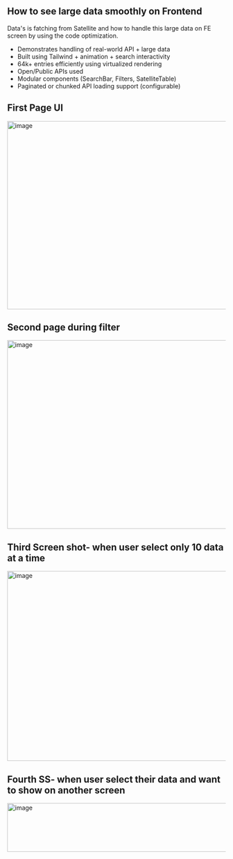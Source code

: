 ## How to see large data smoothly on Frontend 
Data's is fatching from Satellite and how to handle this large data on FE screen by using the code optimization. 
- Demonstrates handling of real-world API + large data
- Built using Tailwind + animation + search interactivity
- 64k+ entries efficiently using virtualized rendering
- Open/Public APIs used
- Modular components (SearchBar, Filters, SatelliteTable)
- Paginated or chunked API loading support (configurable)

## First Page UI
<img width="902" height="433" alt="image" src="https://github.com/user-attachments/assets/92e00bca-d283-4ae2-8347-860da2d561b4" />

## Second page during filter
<img width="918" height="434" alt="image" src="https://github.com/user-attachments/assets/ebfd811b-5072-4d6a-8879-f87f045eff87" />

## Third Screen shot- when user select only 10 data at a time
<img width="814" height="437" alt="image" src="https://github.com/user-attachments/assets/3a7a6e82-b73e-4e17-9835-97f65933d4db" />

## Fourth SS- when user select their data and want to show on another screen
<img width="947" height="112" alt="image" src="https://github.com/user-attachments/assets/5b007bb4-8b62-4f28-aa48-aa88e709909c" />

